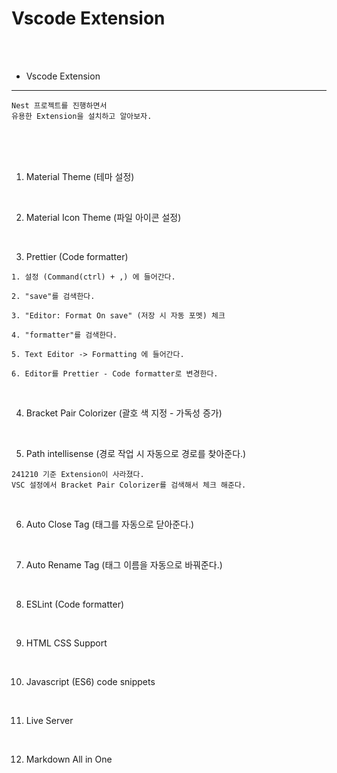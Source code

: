 # Vscode Extension

<br />
<br />

* Vscode Extension
---

```
Nest 프로젝트를 진행하면서
유용한 Extension을 설치하고 알아보자.
```

<br />
<br />
<br />

1. Material Theme (테마 설정)

<br />

2. Material Icon Theme (파일 아이콘 설정)

<br />

3. Prettier (Code formatter)

```
1. 설정 (Command(ctrl) + ,) 에 들어간다.

2. "save"를 검색한다.

3. "Editor: Format On save" (저장 시 자동 포멧) 체크

4. "formatter"를 검색한다.

5. Text Editor -> Formatting 에 들어간다.

6. Editor를 Prettier - Code formatter로 변경한다.
```

<br />

4. Bracket Pair Colorizer (괄호 색 지정 - 가독성 증가)

<br />

5. Path intellisense (경로 작업 시 자동으로 경로를 찾아준다.)

```
241210 기준 Extension이 사라졌다.
VSC 설정에서 Bracket Pair Colorizer를 검색해서 체크 해준다.
```

<br />

6. Auto Close Tag (태그를 자동으로 닫아준다.)

<br />

7. Auto Rename Tag (태그 이름을 자동으로 바꿔준다.)

<br />

8. ESLint (Code formatter)

<br />

9. HTML CSS Support

<br />

10. Javascript (ES6) code snippets

<br />

11. Live Server

<br />

12. Markdown All in One
